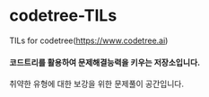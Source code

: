 # codetree-TILs
TILs for codetree(https://www.codetree.ai)

#### 코드트리를 활용하여 문제해결능력을 키우는 저장소입니다.
취약한 유형에 대한 보강을 위한 문제풀이 공간입니다.

